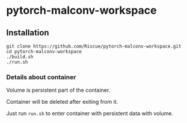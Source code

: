 # pytorch-malconv-workspace

## Installation
```
git clone https://github.com/Riscue/pytorch-malconv-workspace.git
cd pytorch-malconv-workspace
./build.sh
./run.sh
```

### Details about container
Volume is persistent part of the container.

Container will be deleted after exiting from it.

Just run `run.sh` to enter container with persistent data with volume.
